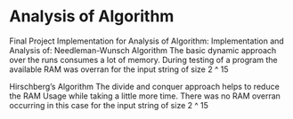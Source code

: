# Analysis of Algorithm
Final Project Implementation for Analysis of Algorithm:
Implementation and Analysis of:
Needleman-Wunsch Algorithm
    The basic dynamic approach over the runs consumes a lot of memory.
    During testing of a program the available RAM was overran for the input string of size 2 ^ 15
        

Hirschberg’s Algorithm
    The divide and conquer approach helps to reduce the RAM Usage while taking a little more time.
    There was no RAM overran occurring in this case for the input string of size 2 ^ 15
